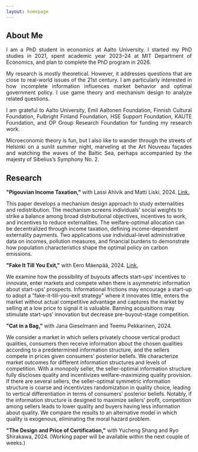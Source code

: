```yaml
---
layout: homepage
---
```






## About Me

<p align="justify"> 
I am a PhD student in economics at Aalto University. I started my PhD studies in 2021, spent academic year 2023&ndash;24 at MIT Department of Economics, and plan to complete the PhD program in 2026. </p>

<p align="justify"> 
My research is mostly theoretical. However, it addresses questions that are close to real-world issues of the 21st century. I am particularly interested in how incomplete information influences market behavior and optimal government policy. I use game theory and mechanism design to analyze related questions. </p>

<p align="justify"> 
I am grateful to Aalto University, Emil Aaltonen Foundation, Finnish Cultural Foundation, Fulbright Finland Foundation, HSE Support Foundation, KAUTE Foundation, and OP Group Research Foundation for funding my research work.  </p> 

<p align="justify"> 
Microeconomic theory is fun, but I also like to wander through the streets of Helsinki on a sunlit summer night, marveling at the Art Nouveau façades and watching the waves of the Baltic Sea, perhaps accompanied by the majesty of Sibelius’s Symphony No. 2.  </p> 


## Research

**"Pigouvian Income Taxation,"** with Lassi Ahlvik and Matti Liski, 2024. [Link.](https://www.cesifo.org/en/publications/2024/working-paper/pigouvian-income-taxation)

This paper develops a mechanism design approach to study externalities and redistribution. The mechanism screens individuals' social weights to strike a balance among broad distributional objectives, incentives to work, and incentives to reduce externalities. The welfare-optimal allocation can be decentralized through income taxation, defining income-dependent externality payments. Two applications use individual-level administrative data on incomes, pollution measures, and financial burdens to demonstrate how population characteristics shape the optimal policy on carbon emissions.


**"Fake It Till You Exit,"** with Eero Mäenpää, 2024. [Link.](https://www.dropbox.com/scl/fo/4kgpftk6id0hlql5tenjl/ANpn5MvEZHDa5Gu-UpMLoeo?rlkey=dfhphq6ezpvp4bylvtwqpv5ss&st=tjgkwm41&dl=0)

We examine how the possibility of buyouts affects start-ups’ incentives to innovate, enter markets and compete when there is asymmetric information about start-ups’ prospects. Informational frictions may encourage a start-up to adopt a ”fake-it-till-you-exit strategy” where it innovates little, enters the market without actual competitive advantage and captures the market by selling at a low price to signal it is valuable. Banning acquisitions may stimulate start-ups’ innovation but decrease pre-buyout-stage competition.


**"Cat in a Bag,"** with Jana Gieselmann and Teemu Pekkarinen, 2024. 

We consider a market in which sellers privately choose vertical product qualities, consumers then receive information about the chosen qualities according to a predetermined information structure, and the sellers compete in prices given consumers' posterior beliefs. We characterize market outcomes for different information structures and levels of competition. With a monopoly seller, the seller-optimal information structure fully discloses quality and incentivizes welfare-maximizing quality provision. If there are several sellers, the seller-optimal symmetric information structure is coarse and incentivizes randomization in quality choice, leading to vertical differentiation in terms of consumers' posterior beliefs. Notably, if the information structure is designed to maximize sellers’ profit, competition among sellers leads to lower quality and buyers having less information about quality. We compare the results to an alternative model in which quality is exogenous, eliminating the moral hazard problem.

**"The Design and Price of Certification,"** with Yucheng Shang and Ryo Shirakawa, 2024. (Working paper will be available within the next couple of weeks.)  

